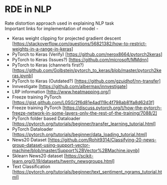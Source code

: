 # RDE in NLP
Rate distortion approach used in explaining NLP task <br>
Important links for implementation of model - <br>
* Keras weight clipping for projected gradient descent [https://stackoverflow.com/questions/56821382/how-to-restrict-weights-in-a-range-in-keras] 
* PyTorch to Keras (Verify) [https://github.com/nerox8664/pytorch2keras]
* PyTorch to Keras (Issues?) [https://github.com/microsoft/MMdnn]
* PyTorch to Keras (channerls first?) [https://github.com/Golbstein/pytorch_to_keras/blob/master/pytorch2keras.ipynb]
* PyTorch to Keras (Outdated?) [https://github.com/gzuidhof/nn-transfer]
* Innvestigate [https://github.com/albermax/innvestigate]
* LRP information [http://www.heatmapping.org/]
* Freeze training PyTorch [https://gist.github.com/L0SG/2f6d81e4ad119c4f798ab81fa8d62d3f]
* Freeze training PyTorch [https://discuss.pytorch.org/t/how-the-pytorch-freeze-network-in-some-layers-only-the-rest-of-the-training/7088/2]
* PyTorch folder based Dataloader [https://pytorch.org/tutorials/beginner/transfer_learning_tutorial.html]
* PyTorch Dataloader [https://pytorch.org/tutorials/beginner/data_loading_tutorial.html]
* News20 Dataset [https://github.com/Rohit9314/Classifying-20-news-group-dataset-using-support-vector-machine/blob/master/Support%2BVector%2BMachine.ipynb]
* Sklearn News20 dataset [https://scikit-learn.org/0.19/datasets/twenty_newsgroups.html]
* Text Classification [https://pytorch.org/tutorials/beginner/text_sentiment_ngrams_tutorial.html]
